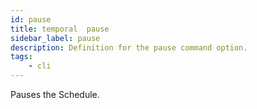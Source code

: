 ```yaml
---
id: pause
title: temporal  pause
sidebar_label: pause
description: Definition for the pause command option.
tags:
	- cli
---
```


Pauses the Schedule.
